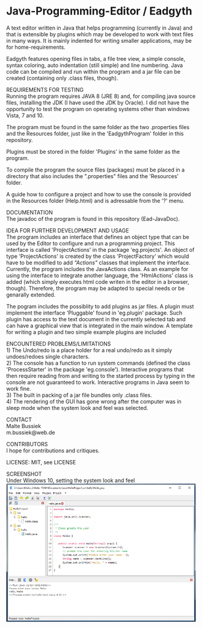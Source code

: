 # Java-Programming-Editor / Eadgyth
A text editor written in Java that helps programming (currently in Java) and that is extensible by plugins which may be developed to work with text files in many ways. It is mainly indented for writing smaller applications, may be
for home-requirements.<br>
<p>
Eadgyth features opening files in tabs, a file tree view, a simple console, syntax coloring,
auto indentation (still simple) and line numbering. Java code can be compiled and run within
the program and a jar file can be created (containing only .class files, though).
<p>
REQUIREMENTS FOR TESTING <br>
Running the program requires JAVA 8 (JRE 8) and, for compiling java source files,
installing the JDK (I have used the JDK by Oracle). I did not have the opportunity to test
the program on operating systems other than windows Vista, 7 and 10.<p>
The program must be found in the same folder as the two .properties files and the Resources
folder, just like in the 'EadgythProgram' folder in this repository.<p>
Plugins must be stored in the folder 'Plugins' in the same folder as the program. <p>
To compile the program the source files (packages) must be placed in a directory that also
includes the ".properties" files and the 'Resources' folder.<p>
A guide how to configure a project and how to use the console is provided in the Resources
folder (Help.html) and is adressable from the '?' menu. 
<p>
DOCUMENTATION <br>
The javadoc of the program is found in this repository (Ead-JavaDoc).
<p>
IDEA FOR FURTHER DEVELOPMENT AND USAGE <br>
The program includes an interface that defines an object type that can be used by the
Editor to configure and run a programming project. This interface is called
'ProjectActions' in the package 'eg.projects'. An object
of type 'ProjectActions' is created by the class 'ProjectFactory' which would
have to be modified to add <i>"Actions"</i> classes that implement the interface.
Currently, the program includes the JavaActions class. As an example for using the interface
to integrate another language, the 'HtmlActions' class is added (which simply executes html
code writen in the editor in a browser, though). Therefore, the program may be adapted to
special needs or be genarally extended.<br>
<p>
The pogram includes the possiblity to add plugins as jar files. A plugin must implement
the interface 'Pluggable' found in 'eg.plugin' package. Such plugin has access to the text document
in the currently selected tab and can have a graphical view that is integrated in the main window.
A template for writing a plugin and two simple example plugins are included<br>
<p>
ENCOUNTERED PROBLEMS/LIMITATIONS <br>
1) The Undo/redo is a place holder for a real undo/redo as it simply undoes/redoes single
characters.
<br>
2) The console has a function to run system commands (defined the class 'ProcessStarter' in the
package 'eg.console'). Interactive programs that then require reading from and writing to the
started process by typing in the console are not guaranteed to work. Interactive programs
in Java seem to work fine.
<br>
3) The built in packing of a jar file bundles only .class files.
<br>
4) The rendering of the GUI has gone wrong after the computer was in
sleep mode when the system look and feel was selected.
<br>
<p>
CONTACT<br>
Malte Bussiek<br>
m.bussiek@web.de<br>
<p>
CONTRIBUTORS<br>
I hope for contributions and critiques.<br>
<p>
LICENSE: MIT, see LICENSE<br>
<p>
SCREENSHOT<br>
Under Windows 10, setting the system look and feel<br>
<img src="Screenshots/Windows10SystemLAF.png" width="600"/>

